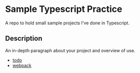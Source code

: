 # Sample Typescript Practice

A repo to hold small sample projects I've done in Typescript.

## Description

An in-depth paragraph about your project and overview of use.

* [todo](https://github.com/Samuelcy/typescript-practice/tree/main/todo)
* [webpack](https://github.com/Samuelcy/typescript-practice/tree/main/webpack)
